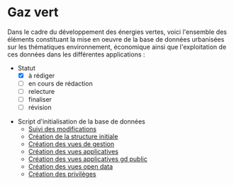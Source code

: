# Gaz vert

Dans le cadre du développement des énergies vertes, voici l'ensemble des éléments constituant la mise en oeuvre de la base de données urbanisées sur les thématiques environnement, économique ainsi que l'exploitation de ces données dans les différentes applications :

* Statut
  - [x] à rédiger
  - [ ] en cours de rédaction
  - [ ] relecture
  - [ ] finaliser
  - [ ] révision

- Script d'initialisation de la base de données 
  * [Suivi des modifications](sql/gaz_vert_00_trace.sql)
  * [Création  de la structure initiale](sql/gaz_vert_10_strucutre.sql)
  * [Création des vues de gestion](sql/gaz_vert_20_vues_gestion.sql)
  * [Création des vues applicatives](sql/gaz_vert_21_vues_xapps.sql)
  * [Création des vues applicatives gd public](sql/gaz_vert_22_vues_xapps_public.sql)
  * [Création des vues open data](sql/gaz_vert_23_vues_xopendata.sql)
  * [Création des privilèges](sql/gaz_vert_99_droit.sql)
  

